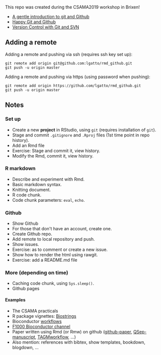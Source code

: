 This repo was created during the CSAMA2019 workshop in Brixen!

- [A gentle introduction to git and Github](https://lgatto.github.io/github-intro/)
- [Happy Git and Github](https://happygitwithr.com)
- [Version Control with Git and SVN](https://support.rstudio.com/hc/en-us/articles/200532077?version=1.1.463&mode=desktop)

## Adding a remote

Adding a remote and pushing via ssh (requires ssh key set up):

```
git remote add origin git@github.com:lgatto/rmd_github.git
git push -u origin master
```

Adding a remote and pushing via https (using password when pushing):

```
git remote add origin https://github.com/lgatto/rmd_github.git
git push -u origin master
```

## Notes


### Set up

-   Create a new **project** in RStudio, using `git` (requires installation of `git`).
-   Stage and commit `.gitignore` and `.Rproj` files (1st time point in repo history).
-   Add an Rmd file
-   Exercise: Stage and commit it, view history.
-   Modify the Rmd, commit it, view history.

### R markdown

-   Describe and experiment with Rmd.
-   Basic markdown syntax.
-   Knitting document.
-   R code chunk.
-   Code chunk parameters: `eval`, `echo`.

### Github

-   Show Github
-   For those that don't have an account, create one.
-   Create Github repo.
-   Add remote to local repository and push.
-   Show issues.
-   Exercise: as to comment or create a new issue.
-   Show how to render the html using rawgit.
-   Exercise: add a README.md file

### More (depending on time)

-   Caching code chunk, using `Sys.sleep()`.
-   Github pages

#### Examples

-   The CSAMA practicals
-   R package vignettes: [Biostrings](https://github.com/Bioconductor/Biostrings)
-   Bioconductor [workflows](http://bioconductor.org/packages/release/workflows/)
-   [F1000 Bioconductor channel](https://f1000research.com/gateways/bioconductor)
-   Paper written using Rmd (or Rmw) on github ([github-paper](https://github.com/lgatto/github-paper),
    [QSep-manuscript](https://github.com/lgatto/QSep-manuscript), [TAGMworkflow](https://github.com/lgatto/TAGMworkflow), ...)
-   Also mention: references with bibtex, show templates, bookdown,
    blogdown, ...